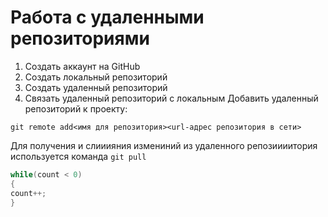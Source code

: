 # **Работа с удаленными репозиториями**
1. Создать аккаунт на GitHub
2. Создать локальный репозиторий
3. Создать удаленный репозиторий
4. Связать удаленный репозиторий с локальным
Добавить удаленный репозиторий к проекту:
```
git remote add<имя для репозитория><url-адрес репозитория в сети>
```
Для получения и слииияния измениний из удаленного репозиииитория используется команда `git pull`

```C#
while(count < 0)
{
count++;
}
```